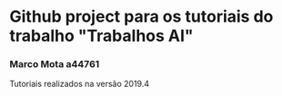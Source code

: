<h1>Github project para os tutoriais do trabalho "Trabalhos AI"</h1>

<h3> Marco Mota a44761</h3>

Tutoriais realizados na versão 2019.4
